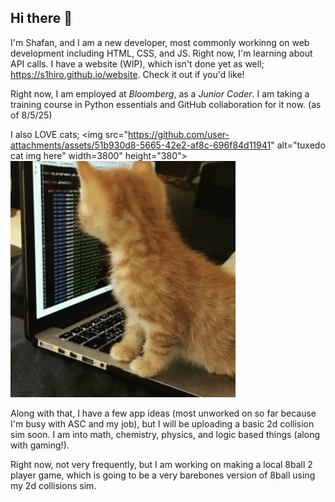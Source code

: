 ## Hi there 👋

I'm Shafan, and I am a new developer, most commonly workinng on web development including HTML, CSS, and JS. Right now, I'm learning about API calls.
I have a website (WIP), which isn't done yet as well; https://s1hiro.github.io/website. Check it out if you'd like!

Right now, I am employed at _Bloomberg_, as a _Junior Coder_. I am taking a training course in Python essentials and GitHub collaboration for it now. (as of 8/5/25)

I also LOVE cats;
<img src="https://github.com/user-attachments/assets/51b930d8-5665-42e2-af8c-696f84d11941" alt="tuxedo cat img here" width=3800" height="380">
![](source.gif)

Along with that, I have a few app ideas (most unworked on so far because I'm  busy with ASC and my job), but I will be uploading a basic 2d collision sim soon.
I am into math, chemistry, physics, and logic based things (along with gaming!).

Right now, not very frequently, but I am working on making a local 8ball 2 player game, which is going to be a very barebones version of 8ball using my 2d collisions sim.
<!--
**s1hiro/s1hiro** is a ✨ _special_ ✨ repository because its `README.md` (this file) appears on your GitHub profile.

Here are some ideas to get you started:

- 🔭 I’m currently working on ...
- 🌱 I’m currently learning ...
- 👯 I’m looking to collaborate on ...
- 🤔 I’m looking for help with ...
- 💬 Ask me about ...!

- 📫 How to reach me: ...
- 😄 Pronouns: ...
- ⚡ Fun fact: ...
-->
